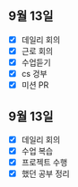 ## 9월 13일

- [x] 데일리 회의
- [x] 근로 회의
- [x] 수업듣기
- [x] cs 겅부
- [x] 미션 PR

## 9월 13일

- [x] 데일리 회의
- [x] 수업 복습
- [x] 프로젝트 수행
- [x] 했던 공부 정리
